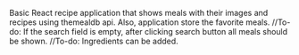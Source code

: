 Basic React recipe application that shows meals with their images and recipes using themealdb api. Also, application store the favorite meals.
//To-do: If the search field is empty, after clicking search button all meals should be shown.
//To-do: Ingredients can be added.
